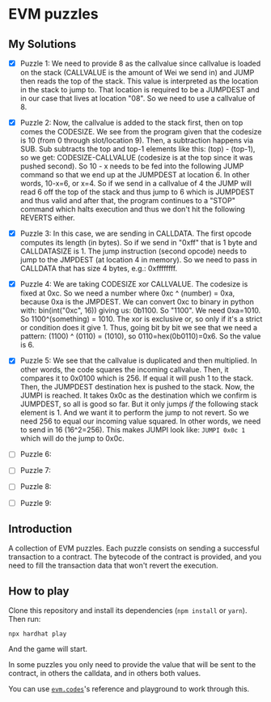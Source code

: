 # EVM puzzles

## My Solutions

- [x] Puzzle 1: We need to provide 8 as the callvalue since callvalue is loaded on the stack (CALLVALUE is the amount of Wei we send in) and JUMP then reads the top of the stack. This value is interpreted as the location in the stack to jump to. That location is required to be a JUMPDEST and in our case that lives at location "08". So we need to use a callvalue of 8.

- [x] Puzzle 2: Now, the callvalue is added to the stack first, then on top comes the CODESIZE. We see from the program given that the codesize is 10 (from 0 through slot/location 9). Then, a subtraction happens via SUB. Sub subtracts the top and top-1 elements like this: (top) - (top-1), so we get: CODESIZE-CALLVALUE (codesize is at the top since it was pushed second). So 10 - x needs to be fed into the following JUMP command so that we end up at the JUMPDEST at location 6. In other words, 10-x=6, or x=4. So if we send in a callvalue of 4 the JUMP will read 6 off the top of the stack and thus jump to 6 which is JUMPDEST and thus valid and after that, the program continues to a "STOP" command which halts execution and thus we don't hit the following REVERTS either.

- [x] Puzzle 3: In this case, we are sending in CALLDATA. The first opcode computes its length (in bytes). So if we send in "0xff" that is 1 byte and CALLDATASIZE is 1. The jump instruction (second opcode) needs to jump to the JMPDEST (at location 4 in memory). So we need to pass in CALLDATA that has size 4 bytes, e.g.: 0xffffffff.

- [x] Puzzle 4: We are taking CODESIZE xor CALLVALUE. The codesize is fixed at 0xc. So we need a number where 0xc ^ (number) = 0xa, because 0xa is the JMPDEST. We can convert 0xc to binary in python with: bin(int("0xc", 16)) giving us: 0b1100. So "1100". We need 0xa=1010. So 1100^(something) = 1010. The xor is exclusive or, so only if it's a strict or condition does it give 1. Thus, going bit by bit we see that we need a pattern: (1100) ^ (0110) = (1010), so 0110=hex(0b0110)=0x6. So the value is 6.

- [x] Puzzle 5: We see that the callvalue is duplicated and then multiplied. In other words, the code squares the incoming callvalue. Then, it compares it to 0x0100 which is 256. If equal it will push 1 to the stack. Then, the JUMPDEST destination hex is pushed to the stack. Now, the JUMPI is reached. It takes 0x0c as the destination which we confirm is JUMPDEST, so all is good so far. But it only jumps *if* the following stack element is 1. And we want it to perform the jump to not revert. So we need 256 to equal our incoming value squared. In other words, we need to send in 16 (16^2=256). This makes JUMPI look like: `JUMPI 0x0c 1` which will do the jump to 0x0c.

- [ ] Puzzle 6:
- [ ] Puzzle 7:
- [ ] Puzzle 8:
- [ ] Puzzle 9:

## Introduction

A collection of EVM puzzles. Each puzzle consists on sending a successful transaction to a contract. The bytecode of the contract is provided, and you need to fill the transaction data that won't revert the execution.

## How to play

Clone this repository and install its dependencies (`npm install` or `yarn`). Then run:

```
npx hardhat play
```

And the game will start.

In some puzzles you only need to provide the value that will be sent to the contract, in others the calldata, and in others both values.

You can use [`evm.codes`](https://www.evm.codes/)'s reference and playground to work through this.

